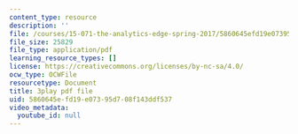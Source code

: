 ```yaml
---
content_type: resource
description: ''
file: /courses/15-071-the-analytics-edge-spring-2017/5860645efd19e07395d708f143ddf537_0fWDzzMSk8I.pdf
file_size: 25829
file_type: application/pdf
learning_resource_types: []
license: https://creativecommons.org/licenses/by-nc-sa/4.0/
ocw_type: OCWFile
resourcetype: Document
title: 3play pdf file
uid: 5860645e-fd19-e073-95d7-08f143ddf537
video_metadata:
  youtube_id: null
---
```


